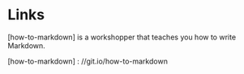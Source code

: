 # Links

[how-to-markdown] is a workshopper that teaches you how to write Markdown.

[how-to-markdown] : //git.io/how-to-markdown